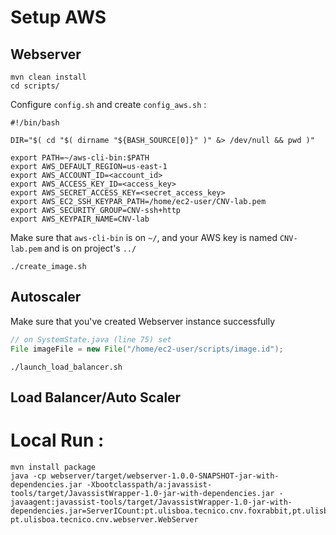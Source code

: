 # Setup AWS

## Webserver
``` 
mvn clean install
cd scripts/
```


Configure `config.sh` and create `config_aws.sh` :  
``` 
#!/bin/bash

DIR="$( cd "$( dirname "${BASH_SOURCE[0]}" )" &> /dev/null && pwd )"

export PATH=~/aws-cli-bin:$PATH
export AWS_DEFAULT_REGION=us-east-1
export AWS_ACCOUNT_ID=<account_id>
export AWS_ACCESS_KEY_ID=<access_key>
export AWS_SECRET_ACCESS_KEY=<secret_access_key>
export AWS_EC2_SSH_KEYPAR_PATH=/home/ec2-user/CNV-lab.pem
export AWS_SECURITY_GROUP=CNV-ssh+http
export AWS_KEYPAIR_NAME=CNV-lab
``` 

Make sure that `aws-cli-bin` is on `~/`, and your AWS key is named `CNV-lab.pem` and is on project's `../`

```
./create_image.sh
```

## Autoscaler 
Make sure that you've created Webserver instance successfully
```java
// on SystemState.java (line 75) set
File imageFile = new File("/home/ec2-user/scripts/image.id");
```
```
./launch_load_balancer.sh
```

## Load Balancer/Auto Scaler
# Local Run : 
```
mvn install package
java -cp webserver/target/webserver-1.0.0-SNAPSHOT-jar-with-dependencies.jar -Xbootclasspath/a:javassist-tools/target/JavassistWrapper-1.0-jar-with-dependencies.jar -javaagent:javassist-tools/target/JavassistWrapper-1.0-jar-with-dependencies.jar=ServerICount:pt.ulisboa.tecnico.cnv.foxrabbit,pt.ulisboa.tecnico.cnv.compression,pt.ulisboa.tecnico.cnv.insectwar,pt.ulisboa.tecnico.cnv.webserver,javax.imageio:output pt.ulisboa.tecnico.cnv.webserver.WebServer
```
